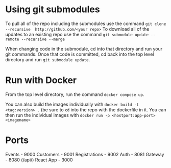 # Using git submodules
To pull all of the repo including the submodules use the command `git clone --recursive  http://github.com/<your repo>`
To download all of the updates to an existing repo use the command `git submodule update --remote --recursive --merge`

When changing code in the submodule, cd into that directory and run your git commands.
Once that code is committed, cd back into the top level directory and run `git submodule update`.

# Run with Docker
From the top level directory, run the command `docker compose up`. 

You can also build the images individually with `docker build -t <tag:version> .` (be sure to `cd` into the repo with the dockerfile in it.
You can then run the individual images with `docker run -p <hostport:app-port> <imagename>`

# Ports
Events - 9000
Customers - 9001
Registrations - 9002
Auth - 8081
Gateway - 8080 (/api/)
React App - 3000
